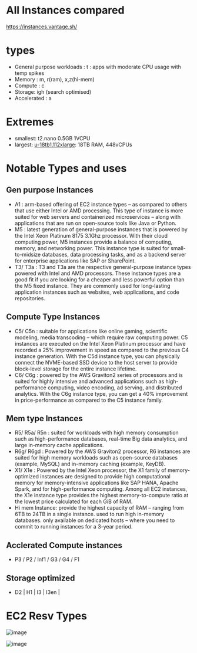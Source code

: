 # All Instances compared
https://instances.vantage.sh/

# types
- General purpose workloads : t : apps with moderate CPU usage with temp spikes
- Memory : m, r(ram), x,z(hi-mem)
- Compute : c
- Storage: igh (search optimised)
- Accelerated : a

# Extremes
- smallest: t2.nano 0.5GB 1VCPU
- largest: [u-18tb1.112xlarge](https://instances.vantage.sh/aws/ec2/u-18tb1.112xlarge?region=us-east-1&os=dedicated&cost_duration=annually&reserved_term=Standard.allUpfront): 18TB RAM, 448vCPUs



# Notable Types and uses
## Gen purpose Instances
- A1 : arm-based offering of EC2 instance types – as compared to others that use either Intel or AMD processing. This type of instance is more suited for web servers and containerized microservices – along with applications that are run on open-source tools like Java or Python.
- M5 : latest generation of general-purpose instances that is powered by the Intel Xeon Platinum 8175 3.1Ghz processor. With their cloud computing power, M5 instances provide a balance of computing, memory, and networking power. This instance type is suited for small-to-midsize databases, data processing tasks, and as a backend server for enterprise applications like SAP or SharePoint.
- T3/ T3a : T3 and T3a are the respective general-purpose instance types powered with Intel and AMD processors. These instance types are a good fit if you are looking for a cheaper and less powerful option than the M5 fixed instance. They are commonly used for long-lasting application instances such as websites, web applications, and code repositories.

## Compute Type Instances
- C5/ C5n :  suitable for applications like online gaming, scientific modeling, media transcoding – which require raw computing power. C5 instances are executed on the Intel Xeon Platinum processor and have recorded a 25% improvement in speed as compared to the previous C4 instance generation. With the C5d instance type, you can physically connect the NVME-based SSD device to the host server to provide block-level storage for the entire instance lifetime.
- C6/ C6g : powered by the AWS Graviton2 series of processors and is suited for highly intensive and advanced applications such as high-performance computing, video encoding, ad serving, and distributed analytics. With the C6g instance type, you can get a 40% improvement in price-performance as compared to the C5 instance family.

## Mem type Instances
- R5/ R5a/ R5n : suited for workloads with high memory consumption such as high-performance databases, real-time Big data analytics, and large in-memory cache applications.
- R6g/ R6gd : Powered by the AWS Graviton2 processor, R6 instances are suited for high memory workloads such as open-source databases (example, MySQL) and in-memory caching (example, KeyDB).
- X1/ X1e : Powered by the Intel Xeon processor, the X1 family of memory-optimized instances are designed to provide high computational memory for memory-intensive applications like SAP HANA, Apache Spark, and for high-performance computing. Among all EC2 instances, the X1e instance type provides the highest memory-to-compute ratio at the lowest price calculated for each GiB of RAM.
- Hi mem Instance: provide the highest capacity of RAM – ranging from 6TB to 24TB in a single instance.  used to run high in-memory databases. only available on dedicated hosts – where you need to commit to running instances for a 3-year period.

## Acclerated Compute instances
- P3 / P2 / Inf1 / G3 / G4 / F1

## Storage optimized
- D2 | H1 | I3 | I3en | 

# EC2 Resv Types
![image](https://user-images.githubusercontent.com/466385/233819646-f008edf8-4e15-4f27-8408-436175da1a7e.png)

![image](https://user-images.githubusercontent.com/466385/233818798-3c13e734-5f2e-48e2-85b5-3ef48d0fc3b9.png)
